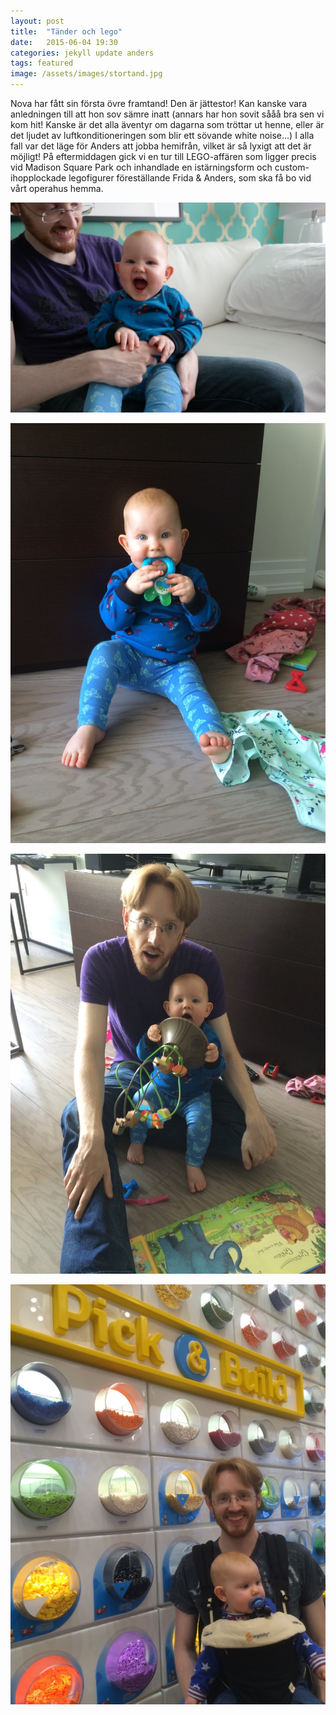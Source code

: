 ```yaml
---
layout: post
title:  "Tänder och lego"
date:   2015-06-04 19:30
categories: jekyll update anders
tags: featured
image: /assets/images/stortand.jpg
---
```

Nova har fått sin första övre framtand! Den är jättestor! Kan kanske vara anledningen till att hon sov sämre inatt (annars har hon sovit sååå bra sen vi kom hit! Kanske är det alla äventyr om dagarna som tröttar ut henne, eller är det ljudet av luftkonditioneringen som blir ett sövande white noise...) I alla fall var det läge för Anders att jobba hemifrån, vilket är så lyxigt att det är möjligt! På eftermiddagen gick vi en tur till LEGO-affären som ligger precis vid Madison Square Park och inhandlade en istärningsform och custom-ihopplockade legofigurer föreställande Frida & Anders, som ska få bo vid vårt operahus hemma. 

![](/assets/images/gladtand.jpg)

![](/assets/images/bita.jpg)

![](/assets/images/pappa.jpg)

![](/assets/images/lego.jpg)




